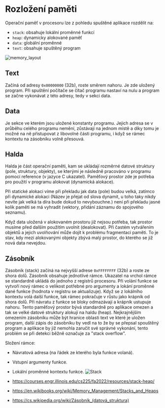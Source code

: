 # Rozložení paměti 

Operační paměť v procesoru lze z pohledu spuštěné aplikace rozdělit na:
-   `stack`: obsahuje lokální proměnné funkcí
-   `heap`: dynamicky alokované paměť
-   `data`: globální proměnné
-   `text`: obsahuje spuštěný program

![memory_layout](https://courses.engr.illinois.edu/cs225/fa2022/assets/notes/stack_heap_memory/memory_layout.png)

## Text
Začíná od adresy `0x00000000` (32b), roste směrem nahoru. Je zde uložený program. Při spuštění počítače se čítač programu nastaví na nulu a program se začne vykonávat z této adresy, tedy v sekci data. 

## Data
Je sekce ve kterém jsou uložené konstanty programu. Jejich adresa se v průběhu celého programu nemění, zůstávají na jednom místě a díky tomu je možné na ně přistupovat z libovolné části programu, i když se rámec kontextu na zásobníku volně přesouvá. 

## Halda
Halda je část operační paměti, kam se ukládají rozměrné datové struktury (pole, struktury, objekty), se kterými je následně pracováno v programu pomocí reference (v jazyce C ukazatel). Paměťový prostor zde je potřeba pro použití v programu alokovat (dynamická alokace). 

Při statické alokaci víme při překladu jak data (pole) budou velká, zatímco při dynamické alokaci (Název je přejat od slova dynamit, u toho taky nikdy nevíte jak velká ta díra bude dokud to nevybouchne.) není při překladu jasné kolik paměti se má vyhradit (vektory, přidání záznamu do spojového seznamu).

Když data uložená v alokovaném prostoru již nejsou potřeba, tak prostor musíme před dalším použitím uvolnit (dealokovat). Při častém vytvářením objektů a jejich uvolňování může dojít k problému fragmentaci paměti. To je stav, kdy mezi alokovanými objekty zbývá malý prostor, do kterého se již nová data nevejdou. 

## Zásobník
Zásobník (stack) začíná na nejvyšší adrese `0xFFFFFFFF` (32b) a roste ze shora dolů. Zásobník obsahuje jednotlivé rámce. Ukazatel na vrchol rámce se standardně ukládá do jednoho z registrů procesoru. Při volání funkce se vytvoří nový rámec o velikost potřebné pro argumenty a lokání proměnné dané funkce (hodnota v registru se aktualizuje). Když se z lokálního kontextu volá další funkce, tak rámec pokračuje v růstu jako krápník od shora dolů. Při návratu z funkce se bloky odmazávají a krápník ustupuje nahoru. Tento paměťový prostor bývá standardně pro aplikace omezen a tak se velké datové struktury alokují na haldu (heap). Nejkrajnějším omezením zásobníku může být hranice oblasti text ve které je uložen program, další zápis do zásobníku by vedl na to že by se přepsal spouštěný program a aplikace by již nemohla zaručit své správné vykonání, tento problém se při detekci běžně označuje za "stack overflow".

Složení rámce:
- Návratová adresa (na řádek ze kterého byla funkce volaná).
- Vstupní argumenty funkce.
- Lokální proměnné kontextu funkce.
![Stack](https://upload.wikimedia.org/wikipedia/commons/thumb/3/36/ProgramCallStack2.svg/404px-ProgramCallStack2.svg.png)

- https://courses.engr.illinois.edu/cs225/fa2022/resources/stack-heap/
- https://en.wikibooks.org/wiki/Memory_Management/Stacks_and_Heaps
- https://cs.wikipedia.org/wiki/Zásobník_(datová_struktura)